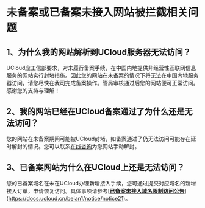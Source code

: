 

# 未备案或已备案未接入网站被拦截相关问题

## 1、为什么我的网站解析到UCloud服务器无法访问？

UCloud应工信部要求，对未履行备案手续，在中国内地提供非经营性互联网信息服务的网站实行封堵措施。因此您的网站在未备案的情况下将无法在中国内地服务器访问，请您尽快在我司完成备案操作。管局审核通过后您的网站便可正常访问。感谢您的支持与理解！  

## 2、我的网站已经在UCloud备案通过了为什么还是无法访问？

您的网站在未备案期间可能被UCloud封堵，如备案通过了仍无法访问可能存在延时解封的情况。您可以联系[在线咨询](https://spt.ucloud.cn/30002)为您网站手动解封。

## 3、已备案网站为什么在UCloud上还是无法访问？

您的已备案域名在未在UCloud办理新增接入手续，您可通过提交对应域名的新增接入订单，申请恢复访问。具体事项请参考[[**已备案未接入域名限制访问公告**](https://docs.ucloud.cn/beian1/notice/notice21?id=已备案未接入限制访问公告)](https://docs.ucloud.cn/beian1/notice/notice21)。



